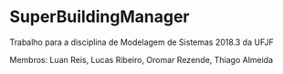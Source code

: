 # SuperBuildingManager
Trabalho para a disciplina de Modelagem de Sistemas 2018.3 da UFJF

Membros: Luan Reis, Lucas Ribeiro, Oromar Rezende, Thiago Almeida
